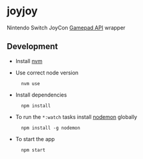 # joyjoy

Nintendo Switch JoyCon [Gamepad API](https://developer.mozilla.org/en-US/docs/Web/API/Gamepad_API) wrapper

## Development

- Install [nvm](https://github.com/creationix/nvm)
- Use correct node version

        nvm use

- Install dependencies

        npm install

- To run the `*:watch` tasks install [nodemon](https://github.com/remy/nodemon) globally

        npm install -g nodemon

- To start the app

        npm start
